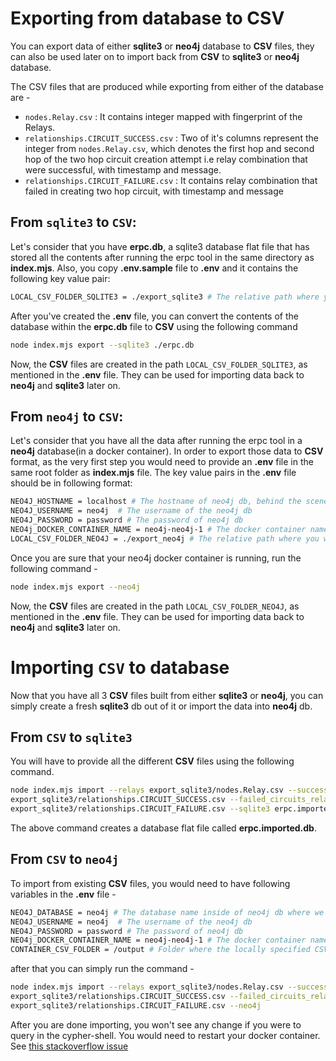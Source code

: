 # Exporting from database to CSV

You can export data of either **sqlite3** or **neo4j** database to **CSV** files, they can also be used later on to import back from **CSV** to **sqlite3** or **neo4j** database.

The CSV files that are produced while exporting from either of the database are -

- ```nodes.Relay.csv``` : It contains integer mapped with fingerprint of the Relays.
- ```relationships.CIRCUIT_SUCCESS.csv``` :  Two of it's columns represent the integer from ```nodes.Relay.csv```, which denotes the first hop and second hop of the two hop circuit creation attempt i.e relay combination that were successful, with timestamp and  message.
- ```relationships.CIRCUIT_FAILURE.csv``` : It contains relay combination that failed in creating two hop circuit, with timestamp and message

## From ```sqlite3``` to ```CSV```:

Let's consider that you have **erpc.db**, a sqlite3 database flat file that has
stored all the contents after running the erpc tool in the same directory as
**index.mjs**. Also, you copy **.env.sample** file to **.env** and it contains the following key value pair:

```sh
LOCAL_CSV_FOLDER_SQLITE3 = ./export_sqlite3 # The relative path where you would want all the exported CSV to be saved
```

After you've created the **.env** file, you can convert the contents of
the database within the **erpc.db** file to **CSV** using the following command

```bash
node index.mjs export --sqlite3 ./erpc.db
```
Now, the **CSV** files are created in the path ```LOCAL_CSV_FOLDER_SQLITE3```, as mentioned in the **.env** file.
They can be used for importing data back to **neo4j** and **sqlite3** later on.



## From ```neo4j``` to ```CSV```:

Let's consider that you have all the data after running the erpc tool in a **neo4j** database(in a docker container). In order to export those data
to **CSV** format, as the very first step you would need to provide an **.env** file in the same root folder as **index.mjs** file.
The key value pairs in the **.env** file should be in following format:
```sh
NEO4J_HOSTNAME = localhost # The hostname of neo4j db, behind the scenes the bolt protocol is used to access the data
NEO4J_USERNAME = neo4j  # The username of the neo4j db
NEO4J_PASSWORD = password # The password of neo4j db
NEO4j_DOCKER_CONTAINER_NAME = neo4j-neo4j-1 # The docker container name where neo4j is running
LOCAL_CSV_FOLDER_NEO4J = ./export_neo4j # The relative path where you would want all the exported CSV to saved
```
Once you are sure that your neo4j docker container is running, run the following command -
```bash
node index.mjs export --neo4j
```
Now, the **CSV** files are created in the path ```LOCAL_CSV_FOLDER_NEO4J```, as mentioned in the **.env** file.
They can be used for importing data back to **neo4j** and **sqlite3** later on.

# Importing ```CSV``` to database

Now that you have all 3 **CSV** files built from either **sqlite3** or **neo4j**,  you can simply create a fresh **sqlite3** db out of it or import the data
into **neo4j** db.

## From ```CSV``` to ```sqlite3```

You will have to provide all the different **CSV** files using the following command.

```bash
node index.mjs import --relays export_sqlite3/nodes.Relay.csv --success_circuits_relationship \
export_sqlite3/relationships.CIRCUIT_SUCCESS.csv --failed_circuits_relationship \
export_sqlite3/relationships.CIRCUIT_FAILURE.csv --sqlite3 erpc.imported.db
```
The above command creates a database flat file called **erpc.imported.db**.

## From ```CSV``` to ```neo4j```

To import from existing **CSV** files, you would need to have following variables in the **.env** file -

```sh
NEO4J_DATABASE = neo4j # The database name inside of neo4j db where we want to import the data, in community edition only one database is given to us i.e neo4j
NEO4J_USERNAME = neo4j  # The username of the neo4j db
NEO4J_PASSWORD = password # The password of neo4j db
NEO4j_DOCKER_CONTAINER_NAME = neo4j-neo4j-1 # The docker container name where neo4j is running
CONTAINER_CSV_FOLDER = /output # Folder where the locally specified CSV files will be copied to inside of the running container instance
```

after that you can simply run the command -

```sh
node index.mjs import --relays export_sqlite3/nodes.Relay.csv --success_circuits_relationship \
export_sqlite3/relationships.CIRCUIT_SUCCESS.csv --failed_circuits_relationship \
export_sqlite3/relationships.CIRCUIT_FAILURE.csv --neo4j
```

After you are done importing, you won't see any change if you were to query in the cypher-shell. You would need to restart your docker container. See [this stackoverflow issue](https://stackoverflow.com/questions/52119414/after-neo4j-admin-import-going-ok-i-cant-see-any-nodes)
